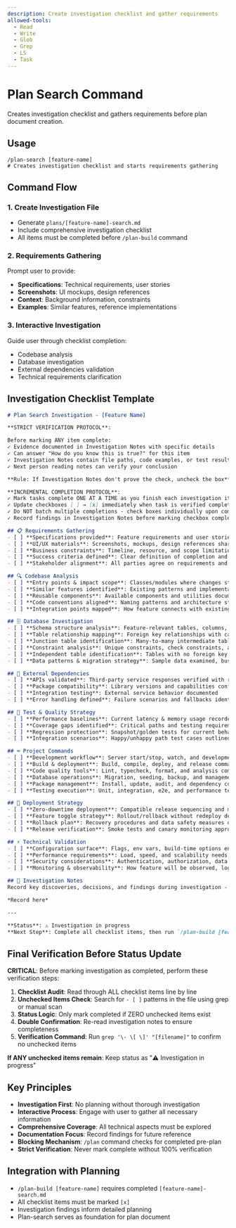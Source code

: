 ```yaml
---
description: Create investigation checklist and gather requirements
allowed-tools:
  - Read
  - Write
  - Glob
  - Grep
  - LS
  - Task
---
```


# Plan Search Command

Creates investigation checklist and gathers requirements before plan document creation.

## Usage

```
/plan-search [feature-name]
# Creates investigation checklist and starts requirements gathering
```

## Command Flow

### 1. Create Investigation File
- Generate `plans/[feature-name]-search.md`
- Include comprehensive investigation checklist
- All items must be completed before `/plan-build` command

### 2. Requirements Gathering
Prompt user to provide:
- **Specifications**: Technical requirements, user stories
- **Screenshots**: UI mockups, design references
- **Context**: Background information, constraints
- **Examples**: Similar features, reference implementations

### 3. Interactive Investigation
Guide user through checklist completion:
- Codebase analysis
- Database investigation
- External dependencies validation
- Technical requirements clarification

## Investigation Checklist Template

```markdown
# Plan Search Investigation - [Feature Name]

**STRICT VERIFICATION PROTOCOL**:

Before marking ANY item complete:
✓ Evidence documented in Investigation Notes with specific details
✓ Can answer "How do you know this is true?" for this item  
✓ Investigation Notes contain file paths, code examples, or test results
✓ Next person reading notes can verify your conclusion

**Rule: If Investigation Notes don't prove the check, uncheck the box**

**INCREMENTAL COMPLETION PROTOCOL**:
✓ Mark tasks complete ONE AT A TIME as you finish each investigation item
✓ Update checkboxes [ ] → [x] immediately when task is verified complete
✓ Do NOT batch multiple completions - check boxes individually upon completion
✓ Record findings in Investigation Notes before marking checkbox complete

## 📋 Requirements Gathering
- [ ] **Specifications provided**: Feature requirements and user stories documented
- [ ] **UI/UX materials**: Screenshots, mockups, design references shared  
- [ ] **Business constraints**: Timeline, resource, and scope limitations identified
- [ ] **Success criteria defined**: Clear definition of completion and acceptance criteria
- [ ] **Stakeholder alignment**: All parties agree on requirements and expectations

## 🔍 Codebase Analysis
- [ ] **Entry points & impact scope**: Classes/modules where changes start, sync/async downstream impacts mapped
- [ ] **Similar features identified**: Existing patterns and implementations found for reference
- [ ] **Reusable components**: Available components and utilities documented
- [ ] **Code conventions aligned**: Naming patterns and architecture styles understood
- [ ] **Integration points mapped**: How feature connects with existing system architecture

## 🗄️ Database Investigation
- [ ] **Schema structure analysis**: Feature-relevant tables, columns, data types, and primary keys documented
- [ ] **Table relationship mapping**: Foreign key relationships with cardinality (1:1, 1:N, N:N) and constraint behaviors (CASCADE/RESTRICT/SET NULL) identified
- [ ] **Junction table identification**: Many-to-many intermediate tables with composite primary keys and additional fields documented
- [ ] **Constraint analysis**: Unique constraints, check constraints, and deletion impact chains mapped per table
- [ ] **Independent table identification**: Tables with no foreign key relationships to other tables documented
- [ ] **Data patterns & migration strategy**: Sample data examined, business rules identified, migration approach planned

## 🔗 External Dependencies
- [ ] **APIs validated**: Third-party service responses verified with real data
- [ ] **Package compatibility**: Library versions and capabilities confirmed
- [ ] **Integration testing**: External service behavior documented
- [ ] **Error handling defined**: Failure scenarios and fallbacks identified

## 🧪 Test & Quality Strategy
- [ ] **Performance baselines**: Current latency & memory usage recorded
- [ ] **Coverage gaps identified**: Critical paths and testing requirements mapped
- [ ] **Regression protection**: Snapshot/golden tests for current behavior
- [ ] **Integration scenarios**: Happy/unhappy path test cases outlined

## ⌨️ Project Commands
- [ ] **Development workflow**: Server start/stop, watch, and development commands
- [ ] **Build & deployment**: Build, compile, deploy, and release commands
- [ ] **Code quality tools**: Lint, typecheck, format, and analysis commands
- [ ] **Database operations**: Migration, seeding, backup, and management commands
- [ ] **Package management**: Install, update, audit, and dependency commands
- [ ] **Testing execution**: Unit, integration, e2e, and performance test commands

## 🚀 Deployment Strategy
- [ ] **Zero-downtime deployment**: Compatible release sequencing and migration approach planned
- [ ] **Feature toggle strategy**: Rollout/rollback without redeploy designed
- [ ] **Rollback plan**: Recovery procedures and data safety measures defined
- [ ] **Release verification**: Smoke tests and canary monitoring approach outlined

## ⚡ Technical Validation
- [ ] **Configuration surface**: Flags, env vars, build-time options enumerated
- [ ] **Performance requirements**: Load, speed, and scalability needs defined
- [ ] **Security considerations**: Authentication, authorization, data protection
- [ ] **Monitoring & observability**: How feature will be observed, logged, and alerted in production

## 📝 Investigation Notes
Record key discoveries, decisions, and findings during investigation - BE DETAILED. Include specific technical details, version numbers, performance metrics, constraints discovered through testing or conversation. Document architectural decisions with rationale and alternatives considered. List any unresolved questions that need clarification. This preserves context that may be lost due to token limits.

*Record here*

---

**Status**: ⚠️ Investigation in progress
**Next Step**: Complete all checklist items, then run `/plan-build [feature-name]`
```

## Final Verification Before Status Update

**CRITICAL**: Before marking investigation as completed, perform these verification steps:

1. **Checklist Audit**: Read through ALL checklist items line by line
2. **Unchecked Items Check**: Search for `- [ ]` patterns in the file using grep or manual scan
3. **Status Logic**: Only mark completed if ZERO unchecked items exist
4. **Double Confirmation**: Re-read investigation notes to ensure completeness
5. **Verification Command**: Run `grep '\- \[ \]' "[filename]"` to confirm no unchecked items

**If ANY unchecked items remain**: Keep status as "⚠️ Investigation in progress"

## Key Principles

- **Investigation First**: No planning without thorough investigation
- **Interactive Process**: Engage with user to gather all necessary information
- **Comprehensive Coverage**: All technical aspects must be explored
- **Documentation Focus**: Record findings for future reference
- **Blocking Mechanism**: `/plan` command checks for completed pre-plan
- **Strict Verification**: Never mark complete without 100% verification

## Integration with Planning

- `/plan-build [feature-name]` requires completed `[feature-name]-search.md`
- All checklist items must be marked `[x]` 
- Investigation findings inform detailed planning
- Plan-search serves as foundation for plan document